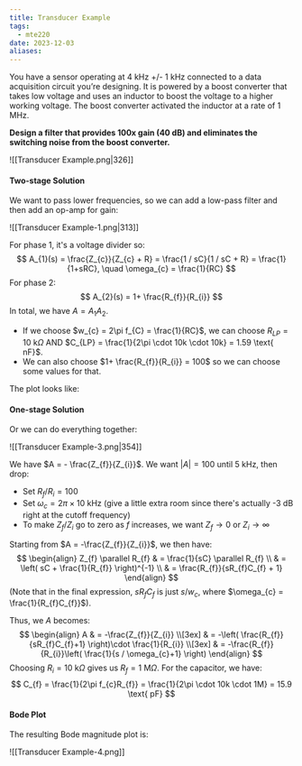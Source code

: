 ```yaml
---
title: Transducer Example
tags:
  - mte220
date: 2023-12-03
aliases:
---
```

You have a sensor operating at 4 kHz +/- 1 kHz connected to a data acquisition circuit you’re designing. It is powered by a boost converter that takes low voltage and uses an inductor to boost the voltage to a higher working voltage. The boost converter activated the inductor at a rate of 1 MHz.

**Design a filter that provides 100x gain (40 dB) and eliminates the switching noise from the boost converter.**

![[Transducer Example.png|326]]

#### Two-stage Solution
We want to pass lower frequencies, so we can add a low-pass filter and then add an op-amp for gain:

![[Transducer Example-1.png|313]]

For phase 1, it's a voltage divider so:
$$
A_{1}(s) = \frac{Z_{c}}{Z_{c} + R} = \frac{1 / sC}{1 / sC + R} = \frac{1}{1+sRC}, \quad \omega_{c} = \frac{1}{RC}
$$
For phase 2:
$$
A_{2}(s) = 1+ \frac{R_{f}}{R_{i}}
$$
In total, we have $A=A_{1}A_{2}$.

- If we choose $w_{c} = 2\pi f_{C} = \frac{1}{RC}$, we can choose $R_{LP} = 10 \text{ k} \Omega$ AND $C_{LP} = \frac{1}{2\pi \cdot 10k \cdot 10k} = 1.59 \text{ nF}$.
- We can also choose $1+ \frac{R_{f}}{R_{i}} = 100$ so we can choose some values for that.

The plot looks like:

#### One-stage Solution
Or we can do everything together:

![[Transducer Example-3.png|354]]

We have $A = - \frac{Z_{f}}{Z_{i}}$. We want $| A |=100$ until $5 \text{ kHz}$, then drop:
- Set $R_{f} / R_{i} = 100$
- Set $\omega_{c} = 2\pi \times 10 \text{ kHz}$ (give a little extra room since there's actually -3 dB right at the cutoff frequency)
- To make $Z_{f} / Z_{i}$ go to zero as $f$ increases, we want $Z_{f}\to 0$ or $Z_{i}\to \infty$

Starting from $A = -\frac{Z_{f}}{Z_{i}}$, we then have:
$$
\begin{align}
Z_{f} \parallel R_{f}  & = \frac{1}{sC} \parallel R_{f} \\
	 & = \left( sC + \frac{1}{R_{f}} \right)^{-1} \\
	 & = \frac{R_{f}}{sR_{f}C_{f} + 1}
\end{align}
$$
(Note that in the final expression, $sR_{f}C_{f}$ is just $s/w_{c}$, where $\omega_{c} = \frac{1}{R_{f}C_{f}}$).

Thus, we $A$ becomes:
$$
\begin{align}
A  & = -\frac{Z_{f}}{Z_{i}} \\[3ex] 
	 & = -\left( \frac{R_{f}}{sR_{f}C_{f}+1} \right)\cdot \frac{1}{R_{i}} \\[3ex] 
	 & = -\frac{R_{f}}{R_{i}}\left( \frac{1}{s / \omega_{c}+1} \right)
\end{align}
$$
Choosing $R_{i}=10 \text{ k} \Omega$ gives us $R_{f}=1 \text{ M} \Omega$. For the capacitor, we have:
$$
C_{f} = \frac{1}{2\pi f_{c}R_{f}} = \frac{1}{2\pi \cdot  10k \cdot 1M} = 15.9 \text{ pF}
$$

#### Bode Plot
The resulting Bode magnitude plot is:

![[Transducer Example-4.png]]